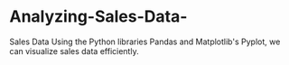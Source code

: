 # Analyzing-Sales-Data-
 Sales Data Using the Python libraries Pandas and Matplotlib's Pyplot, we can visualize sales data efficiently.

